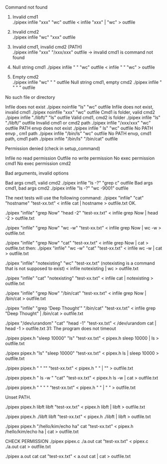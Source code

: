 Command not found

1. Invalid cmd1				
./pipex infile "xxx" "wc" outfile
< infile "xxx" | "wc" > outfile
2. Invalid cmd2			
./pipex infile "wc" "xxx" outfile 

3. Invalid cmd1, invalid cmd2 (PATH)	
./pipex infile "xxx" "/xxx/xxx" outfile  -> invalid cmd1 is command not found

4. Null string cmd1
./pipex infile " " "wc" outfile 
< infile " " "wc" > outfile
5. Empty cmd2				
./pipex infile "wc" "        " outfile 
Null string cmd1, empty cmd2	./pipex infile " " "       " outfile 

No such file or directory

Infile does not exist			./pipex noinfile "ls" "wc" outfile
Infile does not exist, invalid cmd1	./pipex noinfile "xxx" "wc" outfile
Cmd1 is folder, valid cmd2		./pipex infile "./libft/" "ls" outfile
Valid cmd1, cmd2 is folder		./pipex infile "ls" "./libft/" outfile
Invalid cmd1 or cmd2 path		./pipex infile "/xxx/xxx" "wc” outfile
PATH envp does not exist		./pipex infile " ls" "wc" outfile
No PATH envp	, cm1 path		./pipex infile "/bin/ls” "wc" outfile
No PATH envp, cmd1 path, cmd1 path	./pipex infile "/bin/ls" "/bin/cat" outfile

Permission denied (check in setup_command)

Infile no read permission
Outfile no write permission
No exec permission cmd1
No exec permission cmd2

Bad arguments, invalid options

Bad args cmd1, valid cmd2		./pipex infile "ls -?" "grep c" outfile
Bad args cmd1, bad args cmd2	./pipex infile "ls -?" "wc -9001" outfile


The next tests will use the following command:
./pipex "infile" "cat" "hostname" "test-xx.txt"
< infile cat | hostname > outfile.txt
OK.

./pipex "infile" "grep Now" "head -2" "test-xx.txt"
< infile grep Now | head -2 > outfile.txt

./pipex "infile" "grep Now" "wc -w" "test-xx.txt"
< infile grep Now | wc -w > outfile.txt


./pipex "infile" "grep Now" "cat" "test-xx.txt"
< infile grep Now | cat > outfile.txt
then:
./pipex "infile" "wc -w" "cat" "test-xx.txt"
< infile wc -w | cat > outfile.txt

./pipex "infile" "notexisting" "wc" "test-xx.txt"
(notexisting is a command that is not supposed to exist)
< infile notexisting | wc > outfile.txt


./pipex "infile" "cat" "notexisting" "test-xx.txt"
< infile cat | notexisting > outfile.txt

./pipex "infile" "grep Now" "/bin/cat" "test-xx.txt"
< infile grep Now | /bin/cat > outfile.txt

./pipex "infile" "grep 'Deep Thought'" "/bin/cat" "test-xx.txt"
< infile grep "Deep Thought" | /bin/cat > outfile.txt


./pipex "/dev/urandom" "cat" "head -1" "test-xx.txt"
< /dev/urandom cat | head -1 > outfile.txt
31: The program does not timeout        

./pipex pipex.h "sleep 10000" "ls" "test-xx.txt"
< pipex.h sleep 10000 | ls > outfile.txt    
  
./pipex pipex.h "ls" "sleep 10000" "test-xx.txt"
< pipex.h ls | sleep 10000 > outfile.txt  

./pipex pipex.h "   " "" "test-xx.txt"
< pipex.h "   " | "" > outfile.txt 

./pipex pipex.h "   ls -w " "cat" "test-xx.txt"
< pipex.h      ls -w | cat > outfile.txt 

./pipex pipex.h "   " "       " "test-xx.txt"
< pipex.h "   " | "       " > outfile.txt 

Unset PATH.

./pipex pipex.h libft libft "test-xx.txt"
< pipex.h libft | libft > outfile.txt 

./pipex pipex.h ./libft libft "test-xx.txt"
< pipex.h ./libft | libft > outfile.txt

./pipex pipex.h "/hello/kim/echo ha" cat "test-xx.txt"
< pipex.h /hello/kim/echo ha | cat > outfile.txt 

CHECK PERMISSION
./pipex pipex.c ./a.out cat "test-xx.txt"
< pipex.c ./a.out cat > outfile.txt 

./pipex a.out cat cat "test-xx.txt"
< a.out cat | cat > outfile.txt 
